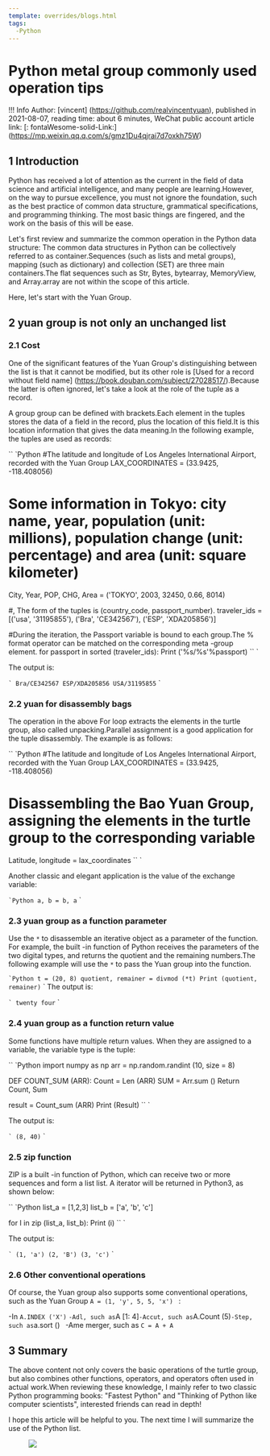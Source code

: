 ```yaml
---
template: overrides/blogs.html
tags:
  -Python
---
```


# Python metal group commonly used operation tips

!!! Info
    Author: [vincent] (https://github.com/realvincentyuan), published in 2021-08-07, reading time: about 6 minutes, WeChat public account article link: [: fontaWesome-solid-Link:] (https://mp.weixin.qq.q.com/s/gmz1Du4qjrai7d7oxkh75W)

## 1 Introduction

Python has received a lot of attention as the current in the field of data science and artificial intelligence, and many people are learning.However, on the way to pursue excellence, you must not ignore the foundation, such as the best practice of common data structure, grammatical specifications, and programming thinking. The most basic things are fingered, and the work on the basis of this will be ease.

Let's first review and summarize the common operation in the Python data structure: The common data structures in Python can be collectively referred to as container.Sequences (such as lists and metal groups), mapping (such as dictionary) and collection (SET) are three main containers.The flat sequences such as Str, Bytes, bytearray, MemoryView, and Array.array are not within the scope of this article.

Here, let's start with the Yuan Group.

## 2 yuan group is not only an unchanged list

### 2.1 Cost

One of the significant features of the Yuan Group's distinguishing between the list is that it cannot be modified, but its other role is [Used for a record without field name] (https://book.douban.com/subject/27028517/).Because the latter is often ignored, let's take a look at the role of the tuple as a record.

A group group can be defined with brackets.Each element in the tuples stores the data of a field in the record, plus the location of this field.It is this location information that gives the data meaning.In the following example, the tuples are used as records:

`` `Python
#The latitude and longitude of Los Angeles International Airport, recorded with the Yuan Group
LAX_COORDINATES = (33.9425, -118.408056)

# Some information in Tokyo: city name, year, population (unit: millions), population change (unit: percentage) and area (unit: square kilometer)
City, Year, POP, CHG, Area = ('TOKYO', 2003, 32450, 0.66, 8014)

#, The form of the tuples is (country_code, passport_number).
traveler_ids = [('usa', '31195855'), ('Bra', 'CE342567'), ('ESP', 'XDA205856')]

#During the iteration, the Passport variable is bound to each group.The % format operator can be matched on the corresponding meta -group element.
for passport in sorted (traveler_ids):
  Print ('%s/%s'%passport)
`` `

The output is:

`` `
Bra/CE342567
ESP/XDA205856
USA/31195855
`` `

### 2.2 yuan for disassembly bags

The operation in the above For loop extracts the elements in the turtle group, also called unpacking.Parallel assignment is a good application for the tuple disassembly. The example is as follows:

`` `Python
#The latitude and longitude of Los Angeles International Airport, recorded with the Yuan Group
LAX_COORDINATES = (33.9425, -118.408056)
# Disassembling the Bao Yuan Group, assigning the elements in the turtle group to the corresponding variable
Latitude, longitude = lax_coordinates
`` `

Another classic and elegant application is the value of the exchange variable:

`` `Python
a, b = b, a
`` `

### 2.3 yuan group as a function parameter

Use the `*` to disassemble an iterative object as a parameter of the function. For example, the built -in function of Python receives the parameters of the two digital types, and returns the quotient and the remaining numbers.The following example will use the `*` to pass the Yuan group into the function.

`` `Python
t = (20, 8)
quotient, remainer = divmod (*t)
Print (quotient, remainer)
`` `
The output is:

`` `
twenty four
`` `

### 2.4 yuan group as a function return value

Some functions have multiple return values. When they are assigned to a variable, the variable type is the tuple:

`` `Python
import numpy as np
arr = np.random.randint (10, size = 8)

DEF COUNT_SUM (ARR):
   Count = Len (ARR)
   SUM = Arr.sum ()
   Return Count, Sum

result = Count_sum (ARR)
Print (Result)
`` `

The output is:

`` `
(8, 40)
`` `

### 2.5 zip function

ZIP is a built -in function of Python, which can receive two or more sequences and form a list list. A iterator will be returned in Python3, as shown below:

`` `Python
list_a = [1,2,3]
list_b = ['a', 'b', 'c']

for I in zip (list_a, list_b):
    Print (i)
`` `

The output is:

`` `
(1, 'a')
(2, 'B')
(3, 'c')
`` `

### 2.6 Other conventional operations

Of course, the Yuan group also supports some conventional operations, such as the Yuan Group `A = (1, 'y', 5, 5, 'x')` `` ``:

-In `A.INDEX ('X')` `
-Adl, such as `A [1: 4]`
-Accut, such as `A.Count (5)`
-Step, such as `a.sort ()` `
-Ame merger, such as `C = A + A`

## 3 Summary

The above content not only covers the basic operations of the turtle group, but also combines other functions, operators, and operators often used in actual work.When reviewing these knowledge, I mainly refer to two classic Python programming books: "Fastest Python" and "Thinking of Python like computer scientists", interested friends can read in depth!

I hope this article will be helpful to you. The next time I will summarize the use of the Python list.

<figure>
  <img src = "httts://cdn.jsdelivr.net/gh/bullettech2021/pics/2021-6-14/1623639526512-1080p%20hd)%20tail .png" widt "widt" widt "widt h = "500 " />
</Figure>